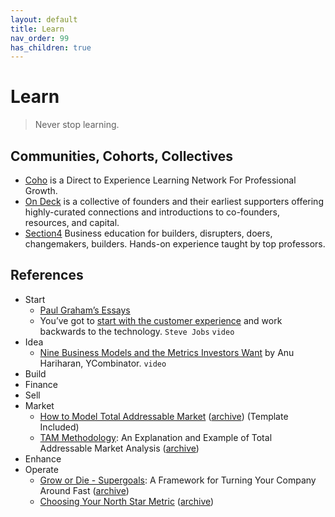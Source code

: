 ```yaml
---
layout: default
title: Learn
nav_order: 99
has_children: true
---
```


# Learn

> Never stop learning.

## Communities, Cohorts, Collectives

- [Coho](https://www.joincoho.com) is a Direct to Experience Learning Network For Professional Growth.
- [On Deck](https://www.beondeck.com) is a collective of founders and their earliest supporters offering highly-curated connections and introductions to co-founders, resources, and capital.
- [Section4](https://www.section4.com) Business education for builders, disrupters, doers, changemakers, builders. Hands-on experience taught by top professors.

## References

- Start
	- [Paul Graham’s Essays](http://paulgraham.com/articles.html)
	- You’ve got to [start with the customer experience](https://www.youtube.com/watch?v=oeqPrUmVz-o) and work backwards to the technology. `Steve Jobs` `video`
- Idea
	- [Nine Business Models and the Metrics Investors Want](https://www.youtube.com/watch?v=PTg3RZPXgLg) by Anu Hariharan, YCombinator. `video`
- Build
- Finance
- Sell
- Market
	- [How to Model Total Addressable Market](https://visible.vc/blog/modeling-total-addressable-market/) ([archive](https://archive.ph/vtmcB)) (Template Included)
	- [TAM Methodology](https://www.toptal.com/finance/market-sizing/total-addressable-market-example): An Explanation and Example of Total Addressable Market Analysis ([archive](https://archive.ph/XuM0M))
- Enhance
- Operate
	- [Grow or Die - Supergoals](https://future.com/grow-or-die-supergoals/): A Framework for Turning Your Company Around Fast ([archive](https://archive.ph/cpvlC))
	- [Choosing Your North Star Metric](https://future.com/north-star-metrics/) ([archive](https://archive.ph/GSsSE))
